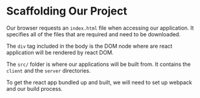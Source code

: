# Scaffolding Our Project

Our browser requests an `index.html` file when accessing our application. It specifies all of the files that are required and need to be downloaded.

The `div` tag included in the body is the DOM node where are react application will be rendered by react DOM.

The `src/` folder is where our applications will be built from. It contains the `client` and the `server` directories.

To get the react app bundled up and built, we will need to set up webpack and our build process.
